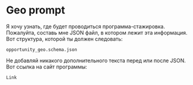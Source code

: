 # Geo prompt

Я хочу узнать, где будет проводиться программа-стажировка. Пожалуйта, составь мне JSON файл, в котором лежит эта информация.
Вот структура, которой ты должен следовать:

```
opportunity_geo.schema.json
```

Не добавляй никакого дополнительного текста перед или после JSON.
Вот ссылка на сайт программы:

```
Link
```
